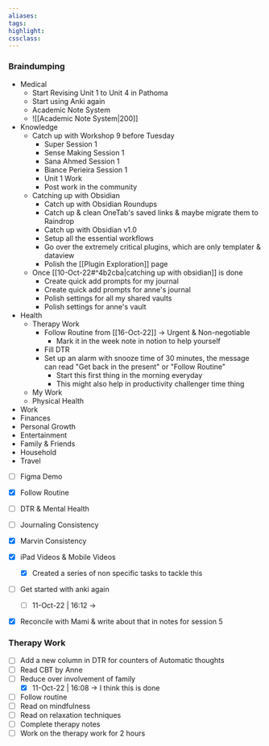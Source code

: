 ```yaml
---
aliases:  
tags:
highlight:  
cssclass:
---
```


### Braindumping

- Medical 
	- Start Revising Unit 1 to Unit 4 in Pathoma
	- Start using Anki again
	- Academic Note System
	- ![[Academic Note System|200]]
- Knowledge
	- Catch up with Workshop 9 before Tuesday
		- Super Session 1
		- Sense Making Session 1
		- Sana Ahmed Session 1
		- Biance Perieira Session 1
		- Unit 1 Work
		- Post work in the community
	- Catching up with Obsidian
		- Catch up with Obsidian Roundups
		- Catch up & clean OneTab's saved links & maybe migrate them to Raindrop
		- Catch up with Obsidian v1.0
		- Setup all the essential workflows
		- Go over the extremely critical plugins, which are only templater & dataview
		- Polish the [[Plugin Exploration]] page
	-  Once [[10-Oct-22#^4b2cba|catching up with obsidian]] is done 
		- Create quick add prompts for my journal 
		- Create quick add prompts for anne's journal
		- Polish settings for all my shared vaults
		- Polish settings for anne's vault
- Health
	- Therapy Work
		- Follow Routine from [[16-Oct-22]] → Urgent & Non-negotiable
			- Mark it in the week note in notion to help yourself
		- Fill DTR
		- Set up an alarm with snooze time of 30 minutes, the message can read "Get back in the present" or "Follow Routine"
			- Start this first thing in the morning everyday
			- This might also help in productivity challenger time thing
	- My Work
	- Physical Health
- Work
- Finances
- Personal Growth
- Entertainment
- Family & Friends
- Household
- Travel













- [ ] Figma Demo
- [x] Follow Routine
- [ ] DTR & Mental Health
- [ ] Journaling Consistency
- [x] Marvin Consistency
- [x] iPad Videos & Mobile Videos
	- [x] Created a series of non specific tasks to tackle this
- [ ] Get started with anki again
	- [ ] 11-Oct-22 | 16:12 → 
- [x] Reconcile with Mami & write about that in notes for session 5


### Therapy Work
- [ ] Add a new column in DTR for counters of Automatic thoughts
- [ ] Read CBT by Anne
- [ ] Reduce over involvement of family 
	- [x] 11-Oct-22 | 16:08 → I think this is done
- [ ] Follow routine
- [ ] Read on mindfulness
- [ ] Read on relaxation techniques
- [ ] Complete therapy notes
- [ ] Work on the therapy work for 2 hours